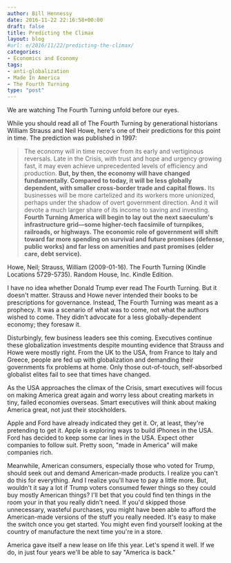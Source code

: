 ```yaml
---
author: Bill Hennessy
date: 2016-11-22 22:16:58+00:00
draft: false
title: Predicting the Climax
layout: blog
#url: e/2016/11/22/predicting-the-climax/
categories:
- Economics and Economy
tags:
- anti-globalization
- Made In America
- The Fourth Turning
type: "post"
---
```


We are watching The Fourth Turning unfold before our eyes.

While you should read all of The Fourth Turning by generational historians William Strauss and Neil Howe, here's one of their predictions for this point in time. The prediction was published in 1997:



> The economy will in time recover from its early and vertiginous reversals. Late in the Crisis, with trust and hope and urgency growing fast, it may even achieve unprecedented levels of efficiency and production. **But, by then, the economy will have changed fundamentally. Compared to today, it will be less globally dependent, with smaller cross-border trade and capital flows.** Its businesses will be more cartelized and its workers more unionized, perhaps under the shadow of overt government direction. And it will devote a much larger share of its income to saving and investing. **Fourth Turning America will begin to lay out the next saeculum's infrastructure grid—some higher-tech facsimile of turnpikes, railroads, or highways. The economic role of government will shift toward far more spending on survival and future promises (defense, public works) and far less on amenities and past promises (elder care, debt service).**



Howe, Neil; Strauss, William (2009-01-16). The Fourth Turning (Kindle Locations 5729-5735). Random House, Inc. Kindle Edition.

I have no idea whether Donald Trump ever read The Fourth Turning. But it doesn't matter. Strauss and Howe never intended their books to be prescriptions for governance. Instead, The Fourth Turning was meant as a prophecy. It was a scenario of what was to come, not what the authors wished to come. They didn't advocate for a less globally-dependent economy; they foresaw it.

Disturbingly, few business leaders see this coming. Executives continue these globalization investments despite mounting evidence that Strauss and Howe were mostly right. From the UK to the USA, from France to Italy and Greece, people are fed up with globalization and demanding their governments fix problems at home. Only those out-of-touch, self-absorbed globalist elites fail to see that times have changed.

As the USA approaches the climax of the Crisis, smart executives will focus on making America great again and worry less about creating markets in tiny, failed economies overseas. Smart executives will think about making America great, not just their stockholders.

Apple and Ford have already indicated they get it. Or, at least, they're pretending to get it. Apple is exploring ways to build iPhones in the USA. Ford has decided to keep some car lines in the USA. Expect other companies to follow suit. Pretty soon, "made in America" will make companies rich.

Meanwhile, American consumers, especially those who voted for Trump, should seek out and demand American-made products. I realize you can't do this for everything. And I realize you'll have to pay a little more. But, wouldn't it say a lot if Trump voters consumed fewer things so they could buy mostly American things? I'll bet that you could find ten things in the room your in that you really didn't need. If you'd skipped those unnecessary, wasteful purchases, you might have been able to afford the American-made versions of the stuff you really needed. It's easy to make the switch once you get started. You might even find yourself looking at the country of manufacture the next time you're in a store.

America gave itself a new lease on life this year. Let's spend it well. If we do, in just four years we'll be able to say "America is back."
